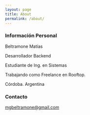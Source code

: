 ```yaml
---
layout: page
title: About
permalink: /about/
---
```


### Información Personal

Beltramone Matías 

Desarrollador Backend  

Estudiante de Ing. en Sistemas  

Trabajando como Freelance en Rooftop.

Córdoba. Argentina

### Contacto

[mgbeltramone@gmail.com](mailto:mgbeltramone@gmail.com)
